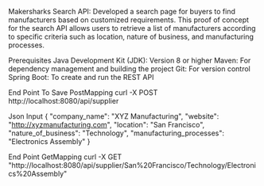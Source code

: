 Makersharks Search API:
Developed a search page for buyers to find manufacturers based on customized requirements. This proof of concept for the search API allows users to retrieve a list of manufacturers according to specific criteria such as location, nature of business, and manufacturing processes.

Prerequisites
Java Development Kit (JDK): Version 8 or higher
Maven: For dependency management and building the project
Git: For version control
Spring Boot: To create and run the REST API


End Point To Save 
PostMapping
curl -X POST http://localhost:8080/api/supplier 

Json Input
{
  "company_name": "XYZ Manufacturing",
  "website": "http://xyzmanufacturing.com",
  "location": "San Francisco",
  "nature_of_business": "Technology",
  "manufacturing_processes": "Electronics Assembly"
}


End Point
GetMapping
curl -X GET "http://localhost:8080/api/supplier/San%20Francisco/Technology/Electronics%20Assembly"




